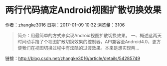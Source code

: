 # 两行代码搞定Android视图扩散切换效果
作者：zhangke3016
日期：2017-01-09 10:32
浏览量：3106
> 简介：用最简单的方式来实现Android视图扩散切换效果。
一、概述这两天时间动手撸了个视图扩散切换效果的控制器，API兼容至Android4.0，更方便我们在视图切换过程中有炫酷的过渡效果。本来是想实现两...

 链接：http://blog.csdn.net/zhangke3016/article/details/54285749
